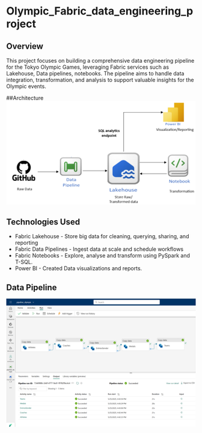 # Olympic_Fabric_data_engineering_project

## Overview
This project focuses on building a comprehensive data engineering pipeline for the Tokyo Olympic Games, leveraging Fabric services such as Lakehouse, Data pipelines, notebooks. The pipeline aims to handle data integration, transformation, and analysis to support valuable insights for the Olympic events.

##Architecture
![Project Architecture](images/Architecture.png)

## Technologies Used
- Fabric Lakehouse - Store big data for cleaning, querying, sharing, and reporting
- Fabric Data Pipelines - Ingest data at scale and schedule workflows
- Fabric Notebooks - Explore, analyse and transform using PySpark and T-SQL.
- Power BI - Created Data visualizations and reports.

## Data Pipeline
![Pipeline](images/pipeline_copy.png)

